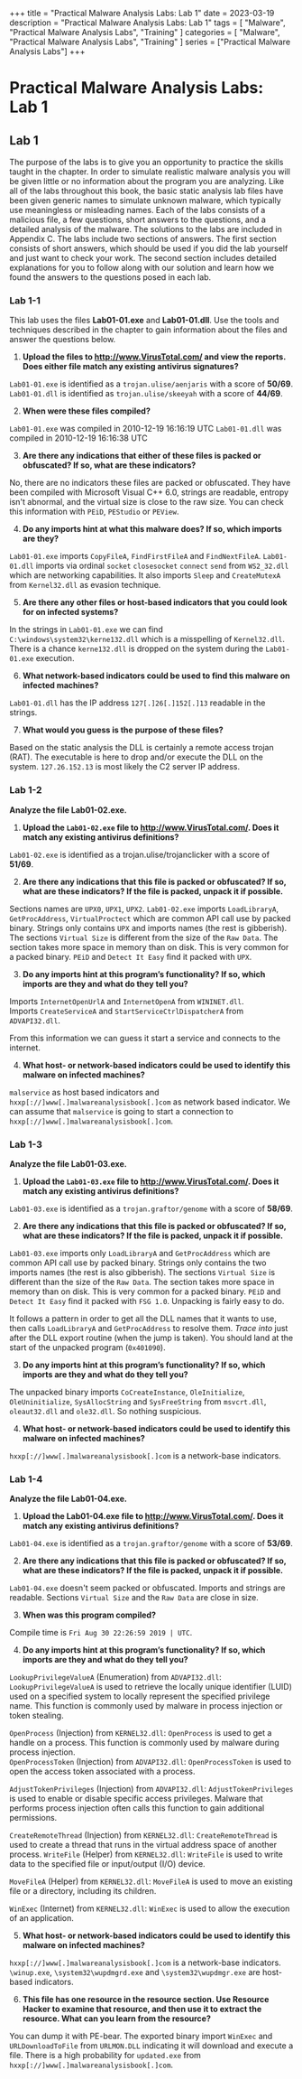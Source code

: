 +++
title = "Practical Malware Analysis Labs: Lab 1"
date = 2023-03-19
description = "Practical Malware Analysis Labs: Lab 1"
tags = [
    "Malware",
    "Practical Malware Analysis Labs",
    "Training"
]
categories = [
    "Malware",
    "Practical Malware Analysis Labs",
    "Training"
]
series = ["Practical Malware Analysis Labs"]
+++

# Practical Malware Analysis Labs: Lab 1

## Lab 1

The purpose of the labs is to give you an opportunity to practice the skills  taught in the chapter. In order to simulate realistic malware analysis you will be given little or no information about the program you are analyzing. Like all of the labs throughout this book, the basic static analysis lab files have been given generic names to simulate unknown malware, which typically use meaningless or misleading names. Each of the labs consists of a malicious file, a few questions, short answers to the questions, and a detailed analysis of the malware. The solutions to the labs are included in Appendix C. The labs include two sections of answers. The first section consists of short answers, which should be used if you did the lab yourself and just want to check your work. The second section includes detailed explanations for you to follow along with our solution and learn how we found the answers to the questions posed in each lab.  

### Lab 1-1

This lab uses the files **Lab01-01.exe** and **Lab01-01.dll**. Use the tools and techniques described in the chapter to gain information about the files and answer the questions below.  

1. **Upload the files to http://www.VirusTotal.com/ and view the reports. Does either file match any existing antivirus signatures?**

`Lab01-01.exe` is identified as a `trojan.ulise/aenjaris` with a score of **50/69**.
`Lab01-01.dll` is identified as `trojan.ulise/skeeyah` with a score of **44/69**.

2. **When were these files compiled?**

`Lab01-01.exe` was compiled in 2010-12-19 16:16:19 UTC
`Lab01-01.dll` was compiled in 2010-12-19 16:16:38 UTC

3. **Are there any indications that either of these files is packed or obfuscated? If so, what are these indicators?**

No, there are no indicators these files are packed or obfuscated. They have been compiled with Microsoft Visual C++ 6.0, strings are readable, entropy isn't abnormal, and the virtual size is close to the raw size. You can check this information with `PEiD`, `PEStudio` or `PEView`.

4. **Do any imports hint at what this malware does? If so, which imports are they?**

`Lab01-01.exe` imports `CopyFileA`, `FindFirstFileA` and `FindNextFileA`.
`Lab01-01.dll` imports via ordinal `socket` `closesocket` `connect` `send` from `WS2_32.dll` which are networking capabilities. It also imports `Sleep` and `CreateMutexA` from `Kernel32.dll` as evasion technique.

5. **Are there any other files or host-based indicators that you could look for on infected systems?**

In the strings in `Lab01-01.exe` we can find `C:\windows\system32\kerne132.dll` which is a misspelling of `Kernel32.dll`. There is a chance `kerne132.dll` is dropped on the system during the `Lab01-01.exe` execution.

6. **What network-based indicators could be used to find this malware on infected machines?**

`Lab01-01.dll` has the IP address `127[.]26[.]152[.]13` readable in the strings.

7. **What would you guess is the purpose of these files?**

Based on the static analysis the DLL is certainly a remote access trojan (RAT). 
The executable is here to drop and/or execute the DLL on the system.
`127.26.152.13` is most likely the C2 server IP address.

### Lab 1-2

**Analyze the file Lab01-02.exe.**

1. **Upload the `Lab01-02.exe` file to http://www.VirusTotal.com/. Does it match any existing antivirus definitions?**

`Lab01-02.exe` is identified as a trojan.ulise/trojanclicker with a score of **51/69**.

2. **Are there any indications that this file is packed or obfuscated? If so, what are these indicators? If the file is packed, unpack it if possible.**

Sections names are `UPX0`, `UPX1`, `UPX2`.
`Lab01-02.exe` imports `LoadLibraryA`, `GetProcAddress`, `VirtualProctect` which are common API call use by packed binary.
Strings only contains `UPX` and imports names (the rest is gibberish).
The sections `Virtual Size` is different from the size of the `Raw Data`. The section takes more space in memory than on disk. This is very common for a packed binary. `PEiD` and `Detect It Easy` find it packed with `UPX`.

3. **Do any imports hint at this program’s functionality? If so, which imports are they and what do they tell you?**

Imports `InternetOpenUrlA` and `InternetOpenA` from `WININET.dll`.  
Imports `CreateServiceA` and `StartServiceCtrlDispatcherA` from `ADVAPI32.dll`.

From this information we can guess it start a service and connects to the internet.

4. **What host- or network-based indicators could be used to identify this malware on infected machines?**

`malservice` as host based indicators and `hxxp[://]www[.]malwareanalysisbook[.]com` as network based indicator. We can assume that `malservice` is going to start a connection to `hxxp[://]www[.]malwareanalysisbook[.]com`.

### Lab 1-3

**Analyze the file Lab01-03.exe.**

1. **Upload the `Lab01-03.exe` file to http://www.VirusTotal.com/. Does it match any existing antivirus definitions?**

`Lab01-03.exe` is identified as a `trojan.graftor/genome` with a score of **58/69**.

2. **Are there any indications that this file is packed or obfuscated? If so, what are these indicators? If the file is packed, unpack it if possible.**

`Lab01-03.exe` imports only `LoadLibraryA` and `GetProcAddress` which are common API call use by packed binary.
Strings only contains the two imports names (the rest is also gibberish).
The sections `Virtual Size` is different than the size of the `Raw Data`. The section takes more space in memory than on disk. This is very common for a packed binary.
`PEiD` and `Detect It Easy` find it packed with `FSG 1.0`.
Unpacking is fairly easy to do.

It follows a pattern in order to get all the DLL names that it wants to use, then calls `LoadLibraryA` and  `GetProcAddress` to resolve them. *Trace into* just after the DLL export routine (when the jump is taken). You should land at the start of the unpacked program (`0x401090`).

3. **Do any imports hint at this program’s functionality? If so, which imports are they and what do they tell you?**

The unpacked binary imports `CoCreateInstance`, `OleInitialize`,  `OleUninitialize`, `SysAllocString` and `SysFreeString` from `msvcrt.dll`, `oleaut32.dll` and `ole32.dll`. So nothing suspicious.

4. **What host- or network-based indicators could be used to identify this malware on infected machines?**

`hxxp[://]www[.]malwareanalysisbook[.]com` is a network-base indicators.

### Lab 1-4

**Analyze the file Lab01-04.exe.**

1. **Upload the Lab01-04.exe file to http://www.VirusTotal.com/. Does it match any existing antivirus definitions?**

`Lab01-04.exe` is identified as a `trojan.graftor/genome` with a score of **53/69**.

2. **Are there any indications that this file is packed or obfuscated? If so, what are these indicators? If the file is packed, unpack it if possible.**

`Lab01-04.exe` doesn't seem packed or obfuscated. Imports and strings are readable.
Sections `Virtual Size` and the `Raw Data` are close in size.

3. **When was this program compiled?**

Compile time is `Fri Aug 30 22:26:59 2019 | UTC`.

4. **Do any imports hint at this program’s functionality? If so, which imports are they and what do they tell you?**  

`LookupPrivilegeValueA` (Enumeration) from `ADVAPI32.dll`: `LookupPrivilegeValueA` is used to retrieve the locally unique identifier (LUID) used on a specified system to locally represent the specified privilege name. This function is commonly used by malware in process injection or token stealing.  

`OpenProcess` (Injection) from `KERNEL32.dll`: `OpenProcess` is used to get a handle on a process. This function is commonly used by malware during process injection.  
`OpenProcessToken` (Injection) from `ADVAPI32.dll`: `OpenProcessToken` is used to open the access token associated with a process.  

`AdjustTokenPrivileges` (Injection) from `ADVAPI32.dll`: `AdjustTokenPrivileges` is used to enable or disable specific access privileges. Malware that performs process injection often calls this function to gain additional permissions.  

`CreateRemoteThread` (Injection) from `KERNEL32.dll`: `CreateRemoteThread` is used to create a thread that runs in the virtual address space of another process.
`WriteFile` (Helper) from `KERNEL32.dll`: `WriteFile` is used to write data to the specified file or input/output (I/O) device.  

`MoveFileA` (Helper) from `KERNEL32.dll`: `MoveFileA` is used to move an existing file or a directory, including its children.  

`WinExec` (Internet) from `KERNEL32.dll`: `WinExec` is used to allow the execution of an application.

5. **What host- or network-based indicators could be used to identify this malware on infected machines?**

`hxxp[://]www[.]malwareanalysisbook[.]com` is a network-base indicators.
`\winup.exe`, `\system32\wupdmgrd.exe` and `\system32\wupdmgr.exe` are host-based indicators.

6. **This file has one resource in the resource section. Use Resource Hacker to examine that resource, and then use it to extract the resource. What can you learn from the resource?**

You can dump it with PE-bear. The exported binary import `WinExec` and `URLDownloadToFile` from `URLMON.DLL` indicating it will download and execute a file.
There is a high probability for `updated.exe` from `hxxp[://]www[.]malwareanalysisbook[.]com`.
